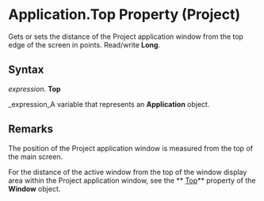 
# Application.Top Property (Project)

Gets or sets the distance of the Project application window from the top edge of the screen in points. Read/write  **Long**.


## Syntax

 _expression_. **Top**

 _expression_A variable that represents an  **Application** object.


## Remarks

The position of the Project application window is measured from the top of the main screen.

For the distance of the active window from the top of the window display area within the Project application window, see the  ** [Top](60aca1d3-5ca5-093f-7828-39974300257f.md)** property of the **Window** object.

